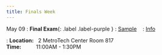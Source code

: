 ```yaml
---
title: Finals Week
---
```


May 09
: **Final Exam**{: .label .label-purple } 
  : [Sample](Sample-Exam/final_sample_SP25.pdf) &nbsp;&nbsp;
  : [Info](Sample-Exam/final-info-SP25.pdf)


: **Location:**  &nbsp; 2 MetroTech Center Room 817 <br> 
**Time:** &nbsp;&nbsp; &nbsp;&nbsp; &nbsp;&nbsp; 11:00AM - 1:30PM
  

